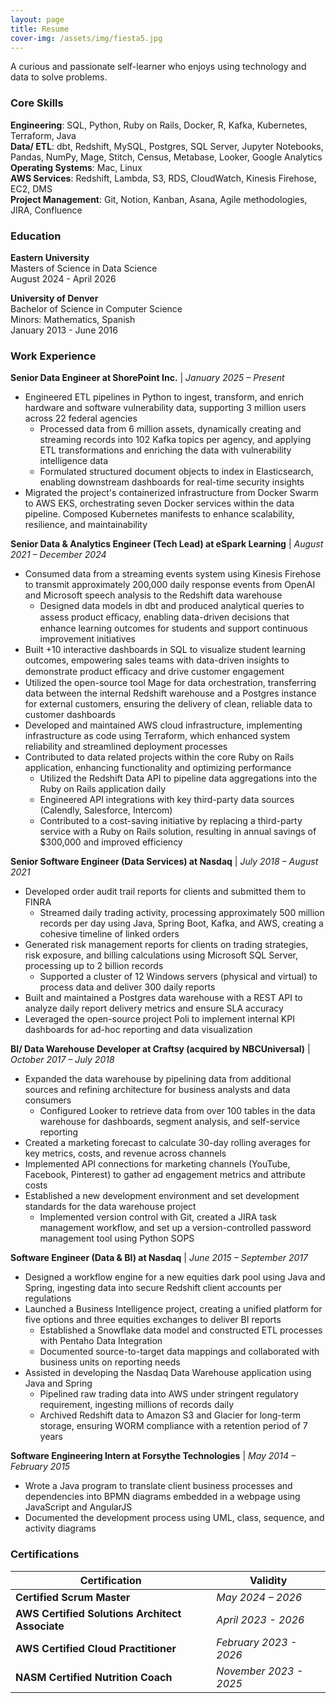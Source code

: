 ```yaml
---
layout: page
title: Resume
cover-img: /assets/img/fiesta5.jpg
---
```


A curious and passionate self-learner who enjoys using technology and data to solve problems.

### Core Skills
**Engineering**: SQL, Python, Ruby on Rails, Docker, R, Kafka, Kubernetes, Terraform, Java   
**Data/ ETL**: dbt, Redshift, MySQL, Postgres, SQL Server, Jupyter Notebooks, Pandas, NumPy, Mage, Stitch, Census, Metabase, Looker, Google Analytics  
**Operating Systems**: Mac, Linux  
**AWS Services**: Redshift, Lambda, S3, RDS, CloudWatch, Kinesis Firehose, EC2, DMS  
**Project Management**: Git, Notion, Kanban, Asana, Agile methodologies, JIRA, Confluence  

### Education  
**Eastern University**  
Masters of Science in Data Science  
August 2024 - April 2026  

**University of Denver**  
Bachelor of Science in Computer Science  
Minors: Mathematics, Spanish  
January 2013 - June 2016 

### Work Experience
**Senior Data Engineer at ShorePoint Inc.**  |   *January 2025 – Present*  
* Engineered ETL pipelines in Python to ingest, transform, and enrich hardware and
software vulnerability data, supporting 3 million users across 22
federal agencies  
    * Processed data from 6 million assets, dynamically creating and streaming records
into 102 Kafka topics per agency, and applying ETL transformations and enriching the
data with vulnerability intelligence data  
    * Formulated structured document objects to index in Elasticsearch, enabling
downstream dashboards for real-time security insights  
* Migrated the project's containerized infrastructure from Docker Swarm to AWS EKS,
orchestrating seven Docker services within the data pipeline. Composed Kubernetes
manifests to enhance scalability, resilience, and maintainability  

**Senior Data & Analytics Engineer (Tech Lead) at eSpark Learning**   |   *August 2021 – December 2024*   
* Consumed data from a streaming events system using Kinesis Firehose to transmit
approximately 200,000 daily response events from OpenAI and Microsoft speech analysis to
the Redshift data warehouse  
    * Designed data models in dbt and produced analytical queries to assess product
eﬃcacy, enabling data-driven decisions that enhance learning outcomes for students
and support continuous improvement initiatives  
* Built +10 interactive dashboards in SQL to visualize student learning outcomes,
empowering sales teams with data-driven insights to demonstrate product eﬃcacy and drive
customer engagement  
* Utilized the open-source tool Mage for data orchestration, transferring data between the
internal Redshift warehouse and a Postgres instance for external customers, ensuring the
delivery of clean, reliable data to customer dashboards  
* Developed and maintained AWS cloud infrastructure, implementing infrastructure as code
using Terraform, which enhanced system reliability and streamlined deployment processes  
* Contributed to data related projects within the core Ruby on Rails application,
enhancing functionality and optimizing performance  
    * Utilized the Redshift Data API to pipeline data aggregations into the Ruby on Rails
    application daily  
    * Engineered API integrations with key third-party data sources (Calendly, Salesforce,
    Intercom)  
    * Contributed to a cost-saving initiative by replacing a third-party service with a Ruby
    on Rails solution, resulting in annual savings of $300,000 and improved efficiency  

**Senior Software Engineer (Data Services) at Nasdaq**   |  *July 2018 – August 2021*   
* Developed order audit trail reports for clients and submitted them to FINRA  
    * Streamed daily trading activity, processing approximately 500 million records per day
using Java, Spring Boot, Kafka, and AWS, creating a cohesive timeline of linked orders  
* Generated risk management reports for clients on trading strategies, risk exposure, and
billing calculations using Microsoft SQL Server, processing up to 2 billion records  
    * Supported a cluster of 12 Windows servers (physical and virtual) to process data and
deliver 300 daily reports  
* Built and maintained a Postgres data warehouse with a REST API to analyze daily report
delivery metrics and ensure SLA accuracy  
* Leveraged the open-source project Poli to implement internal KPI dashboards for ad-hoc
reporting and data visualization  

**BI/ Data Warehouse Developer at Craftsy (acquired by NBCUniversal)** | *October 2017 – July 2018*  
* Expanded the data warehouse by pipelining data from additional sources and refining
architecture for business analysts and data consumers  
    * Configured Looker to retrieve data from over 100 tables in the data warehouse for
dashboards, segment analysis, and self-service reporting  
* Created a marketing forecast to calculate 30-day rolling averages for key metrics, costs,
and revenue across channels  
* Implemented API connections for marketing channels (YouTube, Facebook, Pinterest) to
gather ad engagement metrics and attribute costs  
* Established a new development environment and set development standards for the data
warehouse project  
    * Implemented version control with Git, created a JIRA task management workflow,
and set up a version-controlled password management tool using Python SOPS  

**Software Engineer (Data & BI) at Nasdaq** | *June 2015 – September 2017*  
* Designed a workflow engine for a new equities dark pool using Java and Spring,
ingesting data into secure Redshift client accounts per regulations  
* Launched a Business Intelligence project, creating a unified platform for five options and
three equities exchanges to deliver BI reports  
    * Established a Snowflake data model and constructed ETL processes with Pentaho
Data Integration  
    * Documented source-to-target data mappings and collaborated with business units
on reporting needs  
* Assisted in developing the Nasdaq Data Warehouse application using Java and Spring
    * Pipelined raw trading data into AWS under stringent regulatory requirement, ingesting
millions of records daily  
    * Archived Redshift data to Amazon S3 and Glacier for long-term storage, ensuring
WORM compliance with a retention period of 7 years  

**Software Engineering Intern at Forsythe Technologies** | *May 2014 – February 2015*  
* Wrote a Java program to translate client business processes and dependencies into BPMN
diagrams embedded in a webpage using JavaScript and AngularJS  
* Documented the development process using UML, class, sequence, and activity diagrams  

### Certifications

| Certification                                | Validity         |
|---------------------------------------------|------------------|
| **Certified Scrum Master**                  | *May 2024 – 2026* |
| **AWS Certified Solutions Architect Associate** | *April 2023 - 2026* |
| **AWS Certified Cloud Practitioner** | *February 2023 - 2026* |
| **NASM Certified Nutrition Coach** | *November 2023 - 2025* |